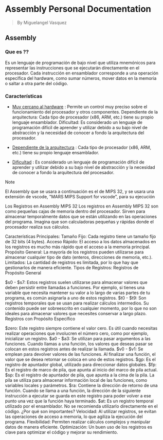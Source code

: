 # Assembly Personal Documentation
> By Miguelangel Vasquez

## Assembly

### Que es ??

Es un lenguaje de programación de bajo nivel que utiliza mnemónicos para representar las instrucciones que se ejecutarán directamente en el
procesador. Cada instrucción en ensamblador corresponde a una operación específica del hardware, como sumar números, mover datos en la
memoria o saltar a otra parte del código.

### Características

-   <ins>Muy cercano al hardware</ins> : Permite un control muy preciso sobre el funcionamiento del procesador y otros componentes.
    Dependiente de la arquitectura: Cada tipo de procesador (x86, ARM, etc.) tiene su propio lenguaje ensamblador. Dificultad: Es
    considerado un lenguaje de programación difícil de aprender y utilizar debido a su bajo nivel de abstracción y la necesidad de conocer a
    fondo la arquitectura del procesador.

-   <ins>Dependiente de la arquitectura</ins> : Cada tipo de procesador (x86, ARM, etc.) tiene su propio lenguaje ensamblador.

-   <ins>Dificultad</ins> : Es considerado un lenguaje de programación difícil de aprender y utilizar debido a su bajo nivel de abstracción
    y la necesidad de conocer a fondo la arquitectura del procesador.

> [!NOTE]
> El Assembly que se usara a continuación es el de MIPS 32, y se usara una extensión de vscode, "MARS MIPS Support for vscode", para su ejecución

Los Registros en Assembly MIPS 32 Los registros en Assembly MIPS 32 son como pequeñas cajas de memoria dentro del procesador. Sirven para
almacenar temporalmente datos que se están utilizando en las operaciones del programa. Imagina que son calculadoras pequeñas y rápidas donde
el procesador realiza sus cálculos.

Características Principales: Tamaño Fijo: Cada registro tiene un tamaño fijo de 32 bits (4 bytes). Acceso Rápido: El acceso a los datos
almacenados en los registros es mucho más rápido que el acceso a la memoria principal. Propósito General: La mayoría de los registros pueden
utilizarse para almacenar cualquier tipo de dato (enteros, direcciones de memoria, etc.). Limitados: La cantidad de registros es limitada,
por lo que hay que gestionarlos de manera eficiente. Tipos de Registros: Registros de Propósito General

$s0 - $s7: Estos registros suelen utilizarse para almacenar valores que deben persistir entre llamadas a funciones. Por ejemplo, si tienes una variable que necesita mantener su valor a lo largo de varias partes de tu programa, es común asignarla a uno de estos registros.
$t0 -
$t9: Son registros temporales que se usan para realizar cálculos intermedios. Su contenido puede ser sobreescrito en cualquier momento, por
lo que no son ideales para almacenar valores que necesites conservar a largo plazo. Registros con Propósito Específico

$zero: Este registro siempre contiene el valor cero. Es útil cuando necesitas realizar operaciones que involucren el número cero, como por ejemplo, inicializar un registro.
$a0 -
$a3: Se utilizan para pasar argumentos a las funciones. Cuando llamas a una función, los valores que deseas pasar se colocan en estos registros antes de realizar la llamada.
$v0 -
$v1: Se emplean para devolver valores de las funciones. Al finalizar una función, el valor que se desea retornar se coloca en uno de estos registros.
$gp:
Es el registro de apuntador global, utilizado para direccionar datos globales.
$fp: Es el registro de marco de pila, que apunta al inicio del marco de pila actual.
$sp: Es el registro de apuntador de pila, que apunta a
la cima de la pila. La pila se utiliza para almacenar información local de las funciones, como variables locales y parámetros.
$ra: Contiene la dirección de retorno de una función. Cuando se llama a una función, la dirección de la siguiente instrucción a ejecutar se guarda en este registro para poder volver a ese punto una vez que la función haya terminado.
$at:
Es un registro temporal utilizado por el ensamblador. No se recomienda utilizarlo directamente en el código. ¿Por qué son importantes?
Velocidad: Al utilizar registros, se evitan las operaciones de acceso a memoria, lo que agiliza la ejecución del programa. Flexibilidad:
Permiten realizar cálculos complejos y manipular datos de manera eficiente. Optimización: Un buen uso de los registros es clave para
optimizar el código y mejorar su rendimiento.
